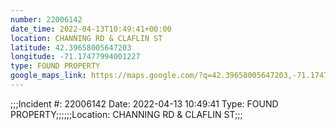 ```yaml
---
number: 22006142
date_time: 2022-04-13T10:49:41+00:00
location: CHANNING RD & CLAFLIN ST
latitude: 42.39658005647203
longitude: -71.17477994001227
type: FOUND PROPERTY
google_maps_link: https://maps.google.com/?q=42.39658005647203,-71.17477994001227
---
```


;;;Incident #: 22006142  Date: 2022-04-13 10:49:41   Type: FOUND PROPERTY;;;;;;Location: CHANNING RD & CLAFLIN ST;;;
